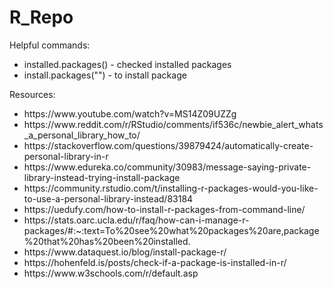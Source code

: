 # R_Repo

Helpful commands:
<ul>
  <li>installed.packages() - checked installed packages </li>
 <li> install.packages("") - to install package</li>
</ul>

Resources:
<ul>
<li>https://www.youtube.com/watch?v=MS14Z09UZZg</li>
<li>https://www.reddit.com/r/RStudio/comments/if536c/newbie_alert_whats_a_personal_library_how_to/</li>
<li>https://stackoverflow.com/questions/39879424/automatically-create-personal-library-in-r</li>
<li>https://www.edureka.co/community/30983/message-saying-private-library-instead-trying-install-package</li>
<li>https://community.rstudio.com/t/installing-r-packages-would-you-like-to-use-a-personal-library-instead/83184</li>
<li>https://uedufy.com/how-to-install-r-packages-from-command-line/</li>
<li>https://stats.oarc.ucla.edu/r/faq/how-can-i-manage-r-packages/#:~:text=To%20see%20what%20packages%20are,package%20that%20has%20been%20installed.</li>
<li>https://www.dataquest.io/blog/install-package-r/</li>
  <li>https://hohenfeld.is/posts/check-if-a-package-is-installed-in-r/</li>
  <li>https://www.w3schools.com/r/default.asp</li>
</ul>
